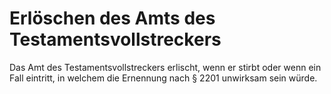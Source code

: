 # Erlöschen des Amts des Testamentsvollstreckers

Das Amt des Testamentsvollstreckers erlischt, wenn er stirbt oder wenn ein Fall eintritt, in welchem die Ernennung nach § 2201 unwirksam sein würde.